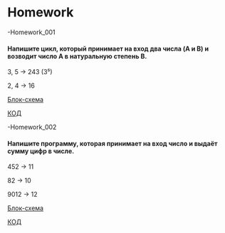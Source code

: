 # Homework

-Homework_001

#### Напишите цикл, который принимает на вход два числа (A и B) и возводит число A в натуральную степень B.

3, 5 -> 243 (3⁵)

2, 4 -> 16

[Блок-схема](Homework_001/diagram.drawio.png)

[КОД](Homework_001/Program.cs)

-Homework_002

#### Напишите программу, которая принимает на вход число и выдаёт сумму цифр в числе.

452 -> 11

82 -> 10

9012 -> 12

[Блок-схема](Homework_002/diagram.drawio.png)

[КОД](Homework_002/Program.cs)
